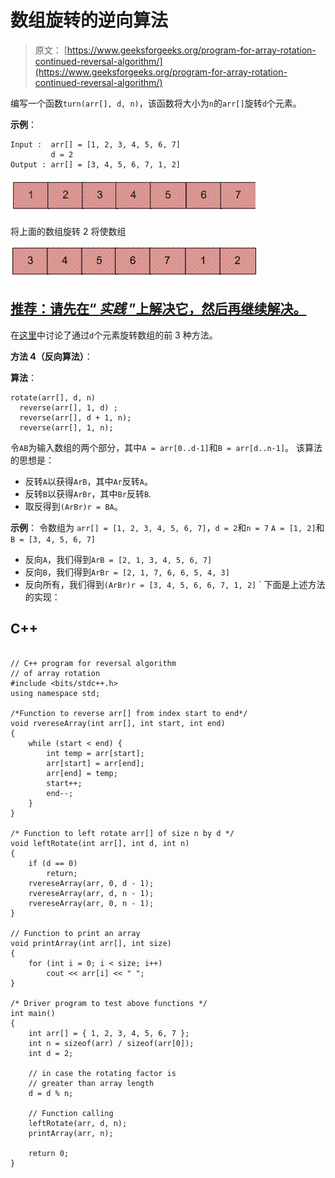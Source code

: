 # 数组旋转的逆向算法

> 原文： [https://www.geeksforgeeks.org/program-for-array-rotation-continued-reversal-algorithm/](https://www.geeksforgeeks.org/program-for-array-rotation-continued-reversal-algorithm/)

编写一个函数`turn(arr[], d, n)`，该函数将大小为`n`的`arr[]`旋转`d`个元素。

**示例**：

```
Input :  arr[] = [1, 2, 3, 4, 5, 6, 7]
         d = 2
Output : arr[] = [3, 4, 5, 6, 7, 1, 2] 

```

![Array](img/ba17844d7fa31a1b00169a41fc3bc3d3.png "Array")

将上面的数组旋转 2 将使数组

![ArrayRotation1](img/a0ca29059e52fd48e525698f91766984.png "ArrayRotation1")

## [推荐：请先在“ ***实践*** ”上解决它，然后再继续解决。](https://practice.geeksforgeeks.org/problems/reversal-algorithm/0)

在[这里](https://www.geeksforgeeks.org/array-rotation/)中讨论了通过`d`个元素旋转数组的前 3 种方法。

**方法 4（反向算法）**：

**算法**：

```
rotate(arr[], d, n)
  reverse(arr[], 1, d) ;
  reverse(arr[], d + 1, n);
  reverse(arr[], 1, n);

```

令`AB`为输入数组的两个部分，其中`A = arr[0..d-1]`和`B = arr[d..n-1]`。 该算法的思想是：

*   反转`A`以获得`ArB`，其中`Ar`反转`A`。
*   反转`B`以获得`ArBr`，其中`Br`反转`B`.
*   取反得到`(ArBr)r = BA`。

**示例**：
令数组为 `arr[] = [1, 2, 3, 4, 5, 6, 7]`，`d = 2`和`n = 7`
`A = [1, 2]`和`B = [3, 4, 5, 6, 7]`

*   反向`A`，我们得到`ArB = [2, 1, 3, 4, 5, 6, 7]`
*   反向`B`，我们得到`ArBr = [2, 1, 7, 6, 6, 5, 4, 3]`
*   反向所有，我们得到`(ArBr)r = [3, 4, 5, 6, 6, 7, 1, 2]`
`
下面是上述方法的实现：

## C++ 

```

// C++ program for reversal algorithm 
// of array rotation 
#include <bits/stdc++.h> 
using namespace std; 

/*Function to reverse arr[] from index start to end*/
void rvereseArray(int arr[], int start, int end) 
{ 
    while (start < end) { 
        int temp = arr[start]; 
        arr[start] = arr[end]; 
        arr[end] = temp; 
        start++; 
        end--; 
    } 
} 

/* Function to left rotate arr[] of size n by d */
void leftRotate(int arr[], int d, int n) 
{ 
    if (d == 0) 
        return; 
    rvereseArray(arr, 0, d - 1); 
    rvereseArray(arr, d, n - 1); 
    rvereseArray(arr, 0, n - 1); 
} 

// Function to print an array 
void printArray(int arr[], int size) 
{ 
    for (int i = 0; i < size; i++) 
        cout << arr[i] << " "; 
} 

/* Driver program to test above functions */
int main() 
{ 
    int arr[] = { 1, 2, 3, 4, 5, 6, 7 }; 
    int n = sizeof(arr) / sizeof(arr[0]); 
    int d = 2; 

    // in case the rotating factor is 
    // greater than array length 
    d = d % n; 

    // Function calling 
    leftRotate(arr, d, n); 
    printArray(arr, n); 

    return 0; 
} 

```